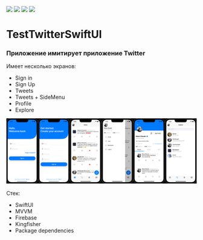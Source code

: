 ![](https://img.shields.io/badge/Swift-5.0-informational?style=flat)
![](https://img.shields.io/badge/iOS-15.2-informational?style=flat)
![](https://img.shields.io/badge/Firebase-10.1.0-informational?style=flat)
![](https://img.shields.io/badge/Kingfisher-7.4.1-informational?style=flat)


# TestTwitterSwiftUI

### Приложение имитирует приложение Twitter

Имеет несколько экранов:
- Sign in
- Sign Up
- Tweets
- Tweets + SideMenu
- Profile
- Explore

![](https://github.com/AndreyK-16/TestTwitterSwiftUI/blob/main/img/screenshot.png)


Стек:
- SwiftUI
- MVVM
- Firebase
- Kingfisher
- Package dependencies
